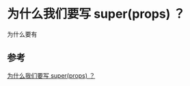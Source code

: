 # 为什么我们要写 super(props) ？

为什么要有

## 参考

[为什么我们要写 super(props) ？](https://overreacted.io/zh-hans/why-do-we-write-super-props/)
